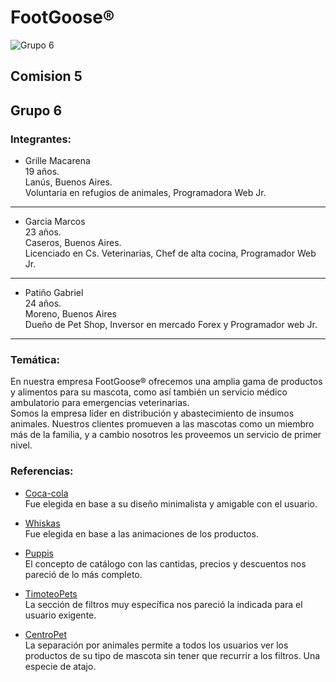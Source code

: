# FootGoose®
![Grupo 6](https://i.pinimg.com/236x/e5/e9/08/e5e908c3969f806af05c39db6222e6a8.jpg)
## Comision 5

## Grupo 6

### Integrantes:
- Grille Macarena  
  19 años.  
  Lanús, Buenos Aires.  
  Voluntaria en refugios de animales, Programadora Web Jr.
___
- Garcia Marcos  
  23 años.   
  Caseros, Buenos Aires.  
  Licenciado en Cs. Veterinarias, Chef de alta cocina, Programador Web Jr.
___

- Patiño Gabriel  
  24 años.  
  Moreno, Buenos Aires  
  Dueño de Pet Shop, Inversor en mercado Forex y Programador web Jr.
___

### Temática:
En nuestra empresa FootGoose® ofrecemos una amplia gama de productos y alimentos para su mascota, como así también un servicio médico ambulatorio para emergencias veterinarias.  
Somos la empresa líder en distribución y abastecimiento de insumos animales.
Nuestros clientes promueven a las mascotas como un miembro más de la familia, y a cambio nosotros les proveemos un servicio de primer nivel.


### Referencias:
- [Coca-cola](https://tienda.coca-cola.com.ar/amba/combos "Coca-cola")  
Fue elegida en base a su diseño minimalista y amigable con el usuario.

- [Whiskas](https://www.whiskas.com.ar/productos/ "Whiskas")  
Fue elegida en base a las animaciones de los productos.

- [Puppis](https://www.puppis.com.ar/perros/accesorios "Puppis")  
El concepto de catálogo con las cantidas, precios y descuentos nos pareció de lo más completo.

- [TimoteoPets](https://www.timoteopetshop.com/productos/?mpage=3 "Timoteo Pets")  
La sección de filtros muy específica nos pareció la indicada para el usuario exigente.

- [CentroPet](https://centropet.com/ "Centro Pet")  
La separación por animales permite a todos los usuarios ver los productos de su tipo de mascota sin tener que recurrir a los filtros. Una especie de atajo.
